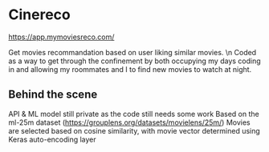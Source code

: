 # Cinereco
https://app.mymoviesreco.com/

Get movies recommandation based on user liking similar movies. \n
Coded as a way to get through the confinement by both occupying my days coding in and allowing my roommates and I to find new movies to watch at night.

## Behind the scene 
API & ML model still private as the code still needs some work
Based on the ml-25m dataset (https://grouplens.org/datasets/movielens/25m/)
Movies are selected based on cosine similarity, with movie vector determined using Keras auto-encoding layer
